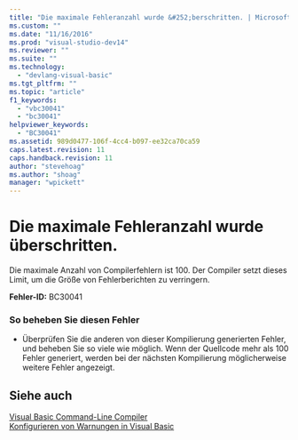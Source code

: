 ```yaml
---
title: "Die maximale Fehleranzahl wurde &#252;berschritten. | Microsoft Docs"
ms.custom: ""
ms.date: "11/16/2016"
ms.prod: "visual-studio-dev14"
ms.reviewer: ""
ms.suite: ""
ms.technology: 
  - "devlang-visual-basic"
ms.tgt_pltfrm: ""
ms.topic: "article"
f1_keywords: 
  - "vbc30041"
  - "bc30041"
helpviewer_keywords: 
  - "BC30041"
ms.assetid: 989d0477-106f-4cc4-b097-ee32ca70ca59
caps.latest.revision: 11
caps.handback.revision: 11
author: "stevehoag"
ms.author: "shoag"
manager: "wpickett"
---
```

# Die maximale Fehleranzahl wurde &#252;berschritten.
Die maximale Anzahl von Compilerfehlern ist 100. Der Compiler setzt dieses Limit, um die Größe von Fehlerberichten zu verringern.  
  
 **Fehler\-ID:** BC30041  
  
### So beheben Sie diesen Fehler  
  
-   Überprüfen Sie die anderen von dieser Kompilierung generierten Fehler, und beheben Sie so viele wie möglich. Wenn der Quellcode mehr als 100 Fehler generiert, werden bei der nächsten Kompilierung möglicherweise weitere Fehler angezeigt.  
  
## Siehe auch  
 [Visual Basic Command\-Line Compiler](../../visual-basic/reference/command-line-compiler/index.md)   
 [Konfigurieren von Warnungen in Visual Basic](/visual-studio/ide/configuring-warnings-in-visual-basic)